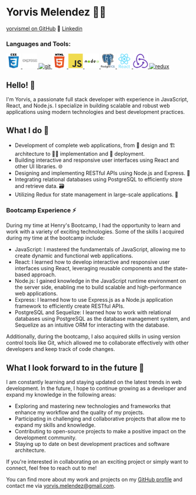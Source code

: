 # Yorvis Melendez 👨‍💻

[yorvismel on GitHub](https://github.com/yorvismel) 🚀
[Linkedin](https://www.linkedin.com/in/yorvis-mel%C3%A9ndez-29421a259/) 


</p>

<h3 align="left">Languages and Tools:</h3>
<p align="left">  <a href="https://www.w3schools.com/css/" target="_blank" rel="noreferrer"> <img src="https://raw.githubusercontent.com/devicons/devicon/master/icons/css3/css3-original-wordmark.svg" alt="css3" width="40" height="40"/> </a> <a href="https://expressjs.com" target="_blank" rel="noreferrer"> <img src="https://raw.githubusercontent.com/devicons/devicon/master/icons/express/express-original-wordmark.svg" alt="express" width="40" height="40"/> </a> <a href="https://git-scm.com/" target="_blank" rel="noreferrer"> <img src="https://www.vectorlogo.zone/logos/git-scm/git-scm-icon.svg" alt="git" width="40" height="40"/> </a> <a href="https://www.w3.org/html/" target="_blank" rel="noreferrer"> <img src="https://raw.githubusercontent.com/devicons/devicon/master/icons/html5/html5-original-wordmark.svg" alt="html5" width="40" height="40"/> </a> <a href="https://developer.mozilla.org/en-US/docs/Web/JavaScript" target="_blank" rel="noreferrer"> <img src="https://raw.githubusercontent.com/devicons/devicon/master/icons/javascript/javascript-original.svg" alt="javascript" width="40" height="40"/> </a>  <a href="https://nodejs.org" target="_blank" rel="noreferrer"> <img src="https://raw.githubusercontent.com/devicons/devicon/master/icons/nodejs/nodejs-original-wordmark.svg" alt="nodejs" width="40" height="40"/> </a> <a href="https://www.postgresql.org" target="_blank" rel="noreferrer"> <img src="https://raw.githubusercontent.com/devicons/devicon/master/icons/postgresql/postgresql-original-wordmark.svg" alt="postgresql" width="40" height="40"/> </a> <a href="https://reactjs.org/" target="_blank" rel="noreferrer"> <img src="https://raw.githubusercontent.com/devicons/devicon/master/icons/react/react-original-wordmark.svg" alt="react" width="40" height="40"/> </a>  <a href="https://redux.js.org" target="_blank" rel="noreferrer"> <img src="https://raw.githubusercontent.com/devicons/devicon/master/icons/redux/redux-original.svg" alt="redux" width="40" height="40"/> </a>  
<a href="https://www.elastic.co/es/" target="_blank" rel="noreferrer"> <img src="https://seeklogo.com/images/E/elasticsearch-logo-C75C4578EC-seeklogo.com.png" alt="redux" width="40" height="40"/> </a>
</p>


## Hello! 👋
I'm Yorvis, a passionate full stack developer with experience in JavaScript, React, and Node.js. I specialize in building scalable and robust web applications using modern technologies and best development practices. 

## What I do 💼

- Development of complete web applications, from 🎨 design and 🏗️ architecture to 👨‍💻 implementation and 🚀 deployment.
- Building interactive and responsive user interfaces using React and other UI libraries. 🌐
- Designing and implementing RESTful APIs using Node.js and Express. 🚀
- Integrating relational databases using PostgreSQL to efficiently store and retrieve data. 🗃️
- Utilizing Redux for state management in large-scale applications. 🔄

### Bootcamp Experience ⚡️
During my time at Henry's Bootcamp, I had the opportunity to learn and work with a variety of exciting technologies. Some of the skills I acquired during my time at the bootcamp include:

- JavaScript: I mastered the fundamentals of JavaScript, allowing me to create dynamic and functional web applications.
- React: I learned how to develop interactive and responsive user interfaces using React, leveraging reusable components and the state-based approach.
- Node.js: I gained knowledge in the JavaScript runtime environment on the server side, enabling me to build scalable and high-performance web applications.
- Express: I learned how to use Express.js as a Node.js application framework to efficiently create RESTful APIs.
- PostgreSQL and Sequelize: I learned how to work with relational databases using PostgreSQL as the database management system, and Sequelize as an intuitive ORM for interacting with the database.

Additionally, during the bootcamp, I also acquired skills in using version control tools like Git, which allowed me to collaborate effectively with other developers and keep track of code changes.

## What I look forward to in the future 🔭

I am constantly learning and staying updated on the latest trends in web development. In the future, I hope to continue growing as a developer and expand my knowledge in the following areas:

- Exploring and mastering new technologies and frameworks that enhance my workflow and the quality of my projects.
- Participating in challenging and collaborative projects that allow me to expand my skills and knowledge.
- Contributing to open-source projects to make a positive impact on the development community.
- Staying up to date on best development practices and software architecture.

If you're interested in collaborating on an exciting project or simply want to connect, feel free to reach out to me!

You can find more about my work and projects on my [GitHub profile](https://github.com/yorvismel) and contact me via yorvis.melendez@gmail.com.

